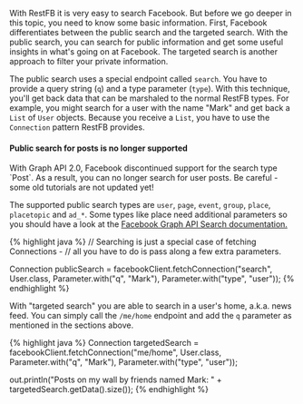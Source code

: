 With RestFB it is very easy to search Facebook. But before we go deeper in this topic, you
need to know some basic information. First, Facebook differentiates between the public search
and the targeted search. With the public search, you can search for public information and get some 
useful insights in what's going on at Facebook. The targeted search is another approach to filter your
private information.  

The public search uses a special endpoint called `search`. You have to provide a 
query string (`q`) and a type parameter (`type`). With this technique, you'll get
back data that can be marshaled to the normal RestFB types. For example, you might search for a user with the name "Mark" and get back a `List` of `User` objects. Because you receive a `List`, you have to use the `Connection` pattern RestFB provides.

<div class="rfb-callout warning">
	<h4>Public search for posts is no longer supported</h4>
	<div>With Graph API 2.0, Facebook discontinued support for the search type `Post`. As a result,
		you can no longer search for user posts.  Be careful - some old tutorials are not updated yet!
	</div>
</div>

The supported public search types are `user`, `page`, `event`, 
`group`, `place`, `placetopic` and `ad_*`. Some types like 
place need additional parameters so you should have a look at the <a href="https://developers.facebook.com/docs/graph-api/using-graph-api/#search" target="_blank">Facebook Graph API Search documentation.</a>

{% highlight java %}
// Searching is just a special case of fetching Connections -
// all you have to do is pass along a few extra parameters.

Connection<User> publicSearch =
  facebookClient.fetchConnection("search", User.class,
    Parameter.with("q", "Mark"), Parameter.with("type", "user"));
{% endhighlight %}

With "targeted search" you are able to search in a user's home, a.k.a. news feed. You can simply call 
the `/me/home` endpoint and add the `q` parameter as mentioned in
the sections above.

{% highlight java %}
Connection<User> targetedSearch =
  facebookClient.fetchConnection("me/home", User.class,
    Parameter.with("q", "Mark"), Parameter.with("type", "user"));

out.println("Posts on my wall by friends named Mark: " + targetedSearch.getData().size());
{% endhighlight %}